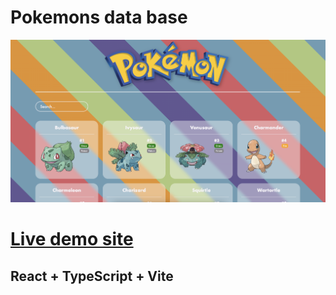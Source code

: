 # Pokemons data base

![Design preview for pokemons app](./preview.png)

# [Live demo site](https://chimerical-kitsune-019322.netlify.app/)

## React + TypeScript + Vite
